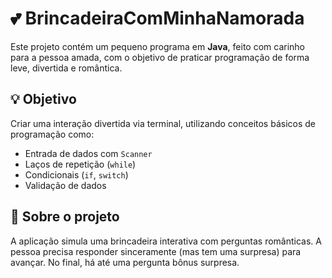 # 💕 BrincadeiraComMinhaNamorada

Este projeto contém um pequeno programa em **Java**, feito com carinho para a pessoa amada, com o objetivo de praticar programação de forma leve, divertida e romântica.

## 💡 Objetivo

Criar uma interação divertida via terminal, utilizando conceitos básicos de programação como:

- Entrada de dados com `Scanner`
- Laços de repetição (`while`)
- Condicionais (`if`, `switch`)
- Validação de dados

## 📌 Sobre o projeto

A aplicação simula uma brincadeira interativa com perguntas românticas. A pessoa precisa responder sinceramente (mas tem uma surpresa) para avançar. No final, há até uma pergunta bônus surpresa.
